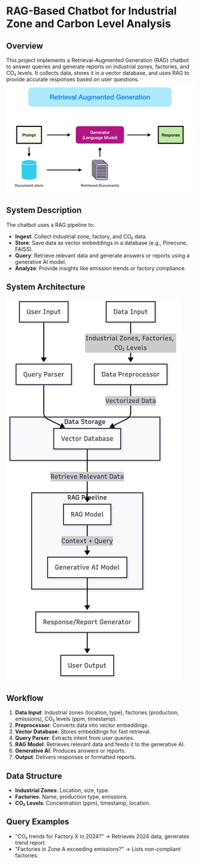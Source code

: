 # RAG-Based Chatbot for Industrial Zone and Carbon Level Analysis

## Overview

This project implements a Retrieval-Augmented Generation (RAG) chatbot to answer queries and generate reports on industrial zones, factories, and CO₂ levels. It collects data, stores it in a vector database, and uses RAG to provide accurate responses based on user questions.
![RAG System](./rag-framework.webp)

## System Description

The chatbot uses a RAG pipeline to:

- **Ingest**: Collect industrial zone, factory, and CO₂ data.
- **Store**: Save data as vector embeddings in a database (e.g., Pinecone, FAISS).
- **Query**: Retrieve relevant data and generate answers or reports using a generative AI model.
- **Analyze**: Provide insights like emission trends or factory compliance.

## System Architecture

![System Architecture Diagram](./Merm.png)

## Workflow

1. **Data Input**: Industrial zones (location, type), factories (production, emissions), CO₂ levels (ppm, timestamp).
2. **Preprocessor**: Converts data into vector embeddings.
3. **Vector Database**: Stores embeddings for fast retrieval.
4. **Query Parser**: Extracts intent from user queries.
5. **RAG Model**: Retrieves relevant data and feeds it to the generative AI.
6. **Generative AI**: Produces answers or reports.
7. **Output**: Delivers responses or formatted reports.

## Data Structure

- **Industrial Zones**: Location, size, type.
- **Factories**: Name, production type, emissions.
- **CO₂ Levels**: Concentration (ppm), timestamp, location.

## Query Examples

- "CO₂ trends for Factory X in 2024?" → Retrieves 2024 data, generates trend report.
- "Factories in Zone A exceeding emissions?" → Lists non-compliant factories.
